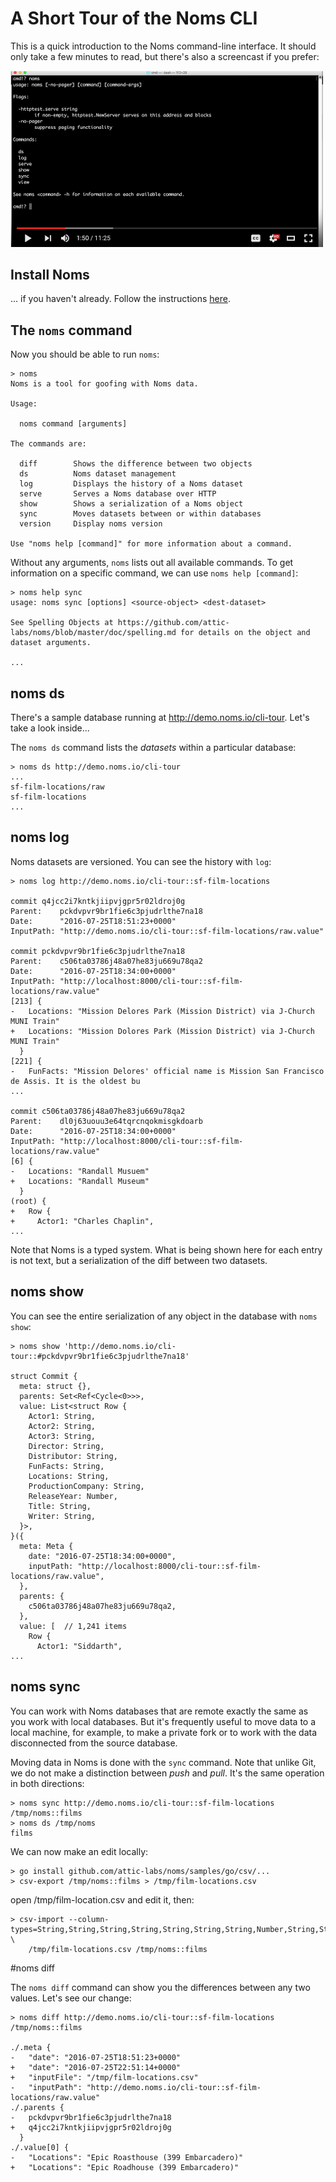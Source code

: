 # A Short Tour of the Noms CLI

This is a quick introduction to the Noms command-line interface. It should only take a few minutes to read, but there's also a screencast if you prefer:

[<img src="cli-screencast.png" width="500">](https://www.youtube.com/watch?v=NeBsaNdAn68)

## Install Noms

... if you haven't already. Follow the instructions [here](https://github.com/attic-labs/noms#setup).

## The `noms` command

Now you should be able to run `noms`:

```
> noms
Noms is a tool for goofing with Noms data.

Usage:

  noms command [arguments]

The commands are:

  diff        Shows the difference between two objects
  ds          Noms dataset management
  log         Displays the history of a Noms dataset
  serve       Serves a Noms database over HTTP
  show        Shows a serialization of a Noms object
  sync        Moves datasets between or within databases
  version     Display noms version

Use "noms help [command]" for more information about a command.
```

Without any arguments, `noms` lists out all available commands. To get information on a specific command, we can use `noms help [command]`:

```
> noms help sync
usage: noms sync [options] <source-object> <dest-dataset>

See Spelling Objects at https://github.com/attic-labs/noms/blob/master/doc/spelling.md for details on the object and dataset arguments.

...
```

## noms ds

There's a sample database running at http://demo.noms.io/cli-tour. Let's take a look inside...

The `noms ds` command lists the _datasets_ within a particular database:

```
> noms ds http://demo.noms.io/cli-tour
...
sf-film-locations/raw
sf-film-locations
...
```

## noms log

Noms datasets are versioned. You can see the history with `log`:

```
> noms log http://demo.noms.io/cli-tour::sf-film-locations

commit q4jcc2i7kntkjiipvjgpr5r02ldroj0g
Parent:    pckdvpvr9br1fie6c3pjudrlthe7na18
Date:      "2016-07-25T18:51:23+0000"
InputPath: "http://demo.noms.io/cli-tour::sf-film-locations/raw.value"

commit pckdvpvr9br1fie6c3pjudrlthe7na18
Parent:    c506ta03786j48a07he83ju669u78qa2
Date:      "2016-07-25T18:34:00+0000"
InputPath: "http://localhost:8000/cli-tour::sf-film-locations/raw.value"
[213] {
-   Locations: "Mission Delores Park (Mission District) via J-Church MUNI Train"
+   Locations: "Mission Dolores Park (Mission District) via J-Church MUNI Train"
  }
[221] {
-   FunFacts: "Mission Delores' official name is Mission San Francisco de Assis. It is the oldest bu
...

commit c506ta03786j48a07he83ju669u78qa2
Parent:    dl0j63uouu3e64tqrcnqokmisgkdoarb
Date:      "2016-07-25T18:34:00+0000"
InputPath: "http://localhost:8000/cli-tour::sf-film-locations/raw.value"
[6] {
-   Locations: "Randall Musuem"
+   Locations: "Randall Museum"
  }
(root) {
+   Row {
+     Actor1: "Charles Chaplin",
...
```

Note that Noms is a typed system. What is being shown here for each entry is not text, but a serialization of the diff between two datasets.

## noms show

You can see the entire serialization of any object in the database with `noms show`:

```
> noms show 'http://demo.noms.io/cli-tour::#pckdvpvr9br1fie6c3pjudrlthe7na18'

struct Commit {
  meta: struct {},
  parents: Set<Ref<Cycle<0>>>,
  value: List<struct Row {
    Actor1: String,
    Actor2: String,
    Actor3: String,
    Director: String,
    Distributor: String,
    FunFacts: String,
    Locations: String,
    ProductionCompany: String,
    ReleaseYear: Number,
    Title: String,
    Writer: String,
  }>,
}({
  meta: Meta {
    date: "2016-07-25T18:34:00+0000",
    inputPath: "http://localhost:8000/cli-tour::sf-film-locations/raw.value",
  },
  parents: {
    c506ta03786j48a07he83ju669u78qa2,
  },
  value: [  // 1,241 items
    Row {
      Actor1: "Siddarth",
...
```

## noms sync

You can work with Noms databases that are remote exactly the same as you work with local databases. But it's frequently useful to move data to a local machine, for example, to make a private fork or to work with the data disconnected from the source database.

Moving data in Noms is done with the `sync` command. Note that unlike Git, we do not make a distinction between _push_ and _pull_. It's the same operation in both directions:

```
> noms sync http://demo.noms.io/cli-tour::sf-film-locations /tmp/noms::films
> noms ds /tmp/noms
films
```

We can now make an edit locally:

```
> go install github.com/attic-labs/noms/samples/go/csv/...
> csv-export /tmp/noms::films > /tmp/film-locations.csv
```

open /tmp/film-location.csv and edit it, then:

```
> csv-import --column-types=String,String,String,String,String,String,String,Number,String,String,String \
    /tmp/film-locations.csv /tmp/noms::films
```

#noms diff

The `noms diff` command can show you the differences between any two values. Let's see our change:

```
> noms diff http://demo.noms.io/cli-tour::sf-film-locations /tmp/noms::films

./.meta {
-   "date": "2016-07-25T18:51:23+0000"
+   "date": "2016-07-25T22:51:14+0000"
+   "inputFile": "/tmp/film-locations.csv"
-   "inputPath": "http://demo.noms.io/cli-tour::sf-film-locations/raw.value"
./.parents {
-   pckdvpvr9br1fie6c3pjudrlthe7na18
+   q4jcc2i7kntkjiipvjgpr5r02ldroj0g
  }
./.value[0] {
-   "Locations": "Epic Roasthouse (399 Embarcadero)"
+   "Locations": "Epic Roadhouse (399 Embarcadero)"
```
  
